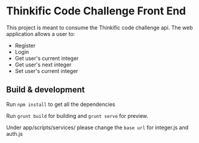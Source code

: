 # Thinkific Code Challenge Front End

This project is meant to consume the Thinkific code challenge api. The web application allows a user to:

- Register
- Login
- Get user's current integer
- Get user's next integer
- Set user's current integer

## Build & development

Run `npm install` to get all the dependencies

Run `grunt build` for building and `grunt serve` for preview.

Under app/scripts/services/ please change the `base url` for integer.js and auth.js
